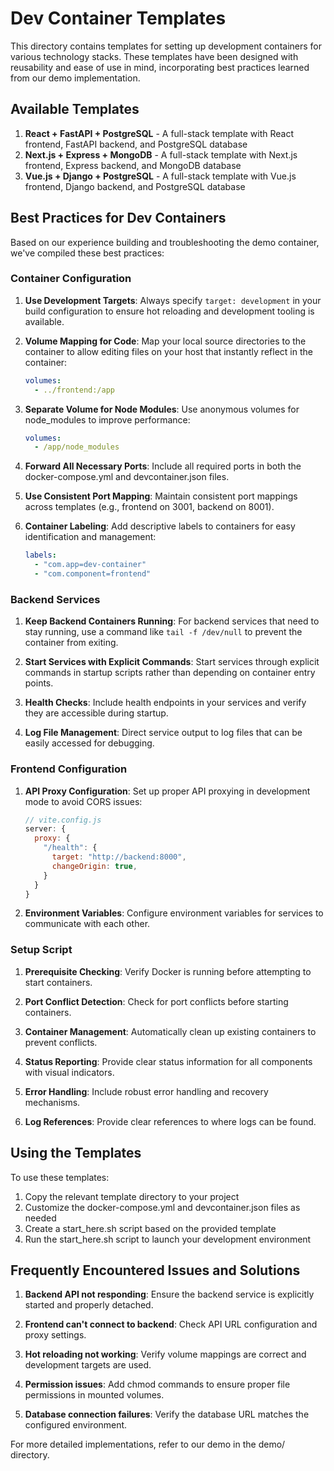 # Dev Container Templates

This directory contains templates for setting up development containers for various technology stacks. These templates have been designed with reusability and ease of use in mind, incorporating best practices learned from our demo implementation.

## Available Templates

1. **React + FastAPI + PostgreSQL** - A full-stack template with React frontend, FastAPI backend, and PostgreSQL database
2. **Next.js + Express + MongoDB** - A full-stack template with Next.js frontend, Express backend, and MongoDB database
3. **Vue.js + Django + PostgreSQL** - A full-stack template with Vue.js frontend, Django backend, and PostgreSQL database

## Best Practices for Dev Containers

Based on our experience building and troubleshooting the demo container, we've compiled these best practices:

### Container Configuration

1. **Use Development Targets**: Always specify `target: development` in your build configuration to ensure hot reloading and development tooling is available.

2. **Volume Mapping for Code**: Map your local source directories to the container to allow editing files on your host that instantly reflect in the container:

   ```yaml
   volumes:
     - ../frontend:/app
   ```

3. **Separate Volume for Node Modules**: Use anonymous volumes for node_modules to improve performance:

   ```yaml
   volumes:
     - /app/node_modules
   ```

4. **Forward All Necessary Ports**: Include all required ports in both the docker-compose.yml and devcontainer.json files.

5. **Use Consistent Port Mapping**: Maintain consistent port mappings across templates (e.g., frontend on 3001, backend on 8001).

6. **Container Labeling**: Add descriptive labels to containers for easy identification and management:
   ```yaml
   labels:
     - "com.app=dev-container"
     - "com.component=frontend"
   ```

### Backend Services

1. **Keep Backend Containers Running**: For backend services that need to stay running, use a command like `tail -f /dev/null` to prevent the container from exiting.

2. **Start Services with Explicit Commands**: Start services through explicit commands in startup scripts rather than depending on container entry points.

3. **Health Checks**: Include health endpoints in your services and verify they are accessible during startup.

4. **Log File Management**: Direct service output to log files that can be easily accessed for debugging.

### Frontend Configuration

1. **API Proxy Configuration**: Set up proper API proxying in development mode to avoid CORS issues:

   ```javascript
   // vite.config.js
   server: {
     proxy: {
       "/health": {
         target: "http://backend:8000",
         changeOrigin: true,
       }
     }
   }
   ```

2. **Environment Variables**: Configure environment variables for services to communicate with each other.

### Setup Script

1. **Prerequisite Checking**: Verify Docker is running before attempting to start containers.

2. **Port Conflict Detection**: Check for port conflicts before starting containers.

3. **Container Management**: Automatically clean up existing containers to prevent conflicts.

4. **Status Reporting**: Provide clear status information for all components with visual indicators.

5. **Error Handling**: Include robust error handling and recovery mechanisms.

6. **Log References**: Provide clear references to where logs can be found.

## Using the Templates

To use these templates:

1. Copy the relevant template directory to your project
2. Customize the docker-compose.yml and devcontainer.json files as needed
3. Create a start_here.sh script based on the provided template
4. Run the start_here.sh script to launch your development environment

## Frequently Encountered Issues and Solutions

1. **Backend API not responding**: Ensure the backend service is explicitly started and properly detached.

2. **Frontend can't connect to backend**: Check API URL configuration and proxy settings.

3. **Hot reloading not working**: Verify volume mappings are correct and development targets are used.

4. **Permission issues**: Add chmod commands to ensure proper file permissions in mounted volumes.

5. **Database connection failures**: Verify the database URL matches the configured environment.

For more detailed implementations, refer to our demo in the demo/ directory.

